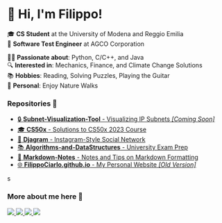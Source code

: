 # 👋 Hi, I'm Filippo!

🎓 **CS Student** at the University of Modena and Reggio Emilia  
💼 **Software Test Engineer** at AGCO Corporation  

👨‍💻 **Passionate about**: Python, C/C++, and Java  
🔍 **Interested in**: Mechanics, Finance, and Climate Change Solutions  
📚 **Hobbies**: Reading, Solving Puzzles, Playing the Guitar  
🌿 **Personal**: Enjoy Nature Walks  

### Repositories 📂
<ul>
  <li>
    <a href="#" target="_blank">
      🔒 <strong>Subnet-Visualization-Tool</strong> - Visualizing IP Subnets <em>[Coming Soon]</em>
    </a>
  </li>
  <li>
    <a href="https://github.com/FilippoCiarlo/CS50x" target="_blank">
      🎓 <strong>CS50x</strong> - Solutions to CS50x 2023 Course
    </a>
  </li>
  <li>
    <a href="https://github.com/FilippoCiarlo/Djagram" target="_blank">
      📸 <strong>Djagram</strong> - Instagram-Style Social Network
    </a>
  </li>
  <li>
    <a href="https://github.com/FilippoCiarlo/Algorithms-and-DataStructures" target="_blank">
      📚 <strong>Algorithms-and-DataStructures</strong> - University Exam Prep
    </a>
  </li>
  <li>
    <a href="https://github.com/FilippoCiarlo/Markdown-Notes" target="_blank">
      📝 <strong>Markdown-Notes</strong> - Notes and Tips on Markdown Formatting
    </a>
  </li>
  <li>
    <a href="https://github.com/FilippoCiarlo/FilippoCiarlo.github.io" target="_blank">
      🌐 <strong>FilippoCiarlo.github.io</strong> - My Personal Website <em>[Old Version]</em>
    </a>
  </li>
</ul>s 

### More about me here 👤
<p>
<!--X-Twitter-->
    <a href="https://twitter.com/FilippoCiarlo" target="_blank">
      <img src="https://img.shields.io/twitter/follow/Filippo.Ciarlo?label=Follow&logo=X&link=https%3A%2F%2Fwww.linkedin.com%2Fin%2Ffilippociarlo%2F">
        </a> 
<!--Instagram-->
  <a>
    <a href="https://www.instagram.com/filippo.ciarlo/" target="_blank">
    <img src="https://img.shields.io/twitter/follow/Filippo.Ciarlo?label=Follow&logo=instagram&link=https%3A%2F%2Fwww.linkedin.com%2Fin%2Ffilippociarlo%2F">
  </a>  
<!--LinkeIn-->
  <a>
    <a href="https://www.linkedin.com/in/filippociarlo/" target="_blank">
    <img src="https://img.shields.io/twitter/follow/FilippoCiarlo?label=Connect&logo=linkedin&link=https%3A%2F%2Fwww.linkedin.com%2Fin%2Ffilippociarlo%2F">
  </a>
  <!--YouTube-->
  <a>
    <a href="https://www.youtube.com/@FilippoCiarlo" target="_blank">
    <img src="https://img.shields.io/twitter/follow/FilippoCiarlo?label=Subscribe&logo=Youtube&link=https%3A%2F%2Fwww.linkedin.com%2Fin%2Ffilippociarlo%2F">
  </a>
</p>
 
